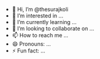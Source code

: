 - 👋 Hi, I’m @thesurajkoli
- 👀 I’m interested in ...
- 🌱 I’m currently learning ...
- 💞️ I’m looking to collaborate on ...
- 📫 How to reach me ...
- 😄 Pronouns: ...
- ⚡ Fun fact: ...

<!---
thesurajkoli/thesurajkoli is a ✨ special ✨ repository because its `README.md` (this file) appears on your GitHub profile.
You can click the Preview link to take a look at your changes.
--->
